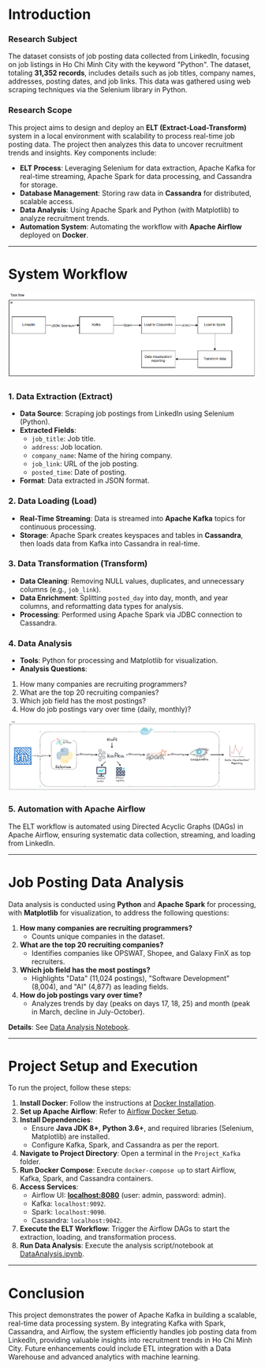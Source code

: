 # Introduction

### Research Subject  
The dataset consists of job posting data collected from LinkedIn, focusing on job listings in Ho Chi Minh City with the keyword "Python". The dataset, totaling **31,352 records**, includes details such as job titles, company names, addresses, posting dates, and job links. This data was gathered using web scraping techniques via the Selenium library in Python.

### Research Scope  
This project aims to design and deploy an **ELT (Extract-Load-Transform)** system in a local environment with scalability to process real-time job posting data. The project then analyzes this data to uncover recruitment trends and insights. Key components include:  

- **ELT Process**: Leveraging Selenium for data extraction, Apache Kafka for real-time streaming, Apache Spark for data processing, and Cassandra for storage.  
- **Database Management**: Storing raw data in **Cassandra** for distributed, scalable access.  
- **Data Analysis**: Using Apache Spark and Python (with Matplotlib) to analyze recruitment trends.  
- **Automation System**: Automating the workflow with **Apache Airflow** deployed on **Docker**.  

---

# System Workflow
<img src="img/Task_flow.png" alt="Task Flow">

### 1. Data Extraction (Extract)  
- **Data Source**: Scraping job postings from LinkedIn using Selenium (Python).  
- **Extracted Fields**:  
  - `job_title`: Job title.  
  - `address`: Job location.  
  - `company_name`: Name of the hiring company.  
  - `job_link`: URL of the job posting.  
  - `posted_time`: Date of posting.  
- **Format**: Data extracted in JSON format.

### 2. Data Loading (Load)  
- **Real-Time Streaming**: Data is streamed into **Apache Kafka** topics for continuous processing.  
- **Storage**: Apache Spark creates keyspaces and tables in **Cassandra**, then loads data from Kafka into Cassandra in real-time.  

### 3. Data Transformation (Transform)  
- **Data Cleaning**: Removing NULL values, duplicates, and unnecessary columns (e.g., `job_link`).  
- **Data Enrichment**: Splitting `posted_day` into day, month, and year columns, and reformatting data types for analysis.  
- **Processing**: Performed using Apache Spark via JDBC connection to Cassandra.

### 4. Data Analysis  
- **Tools**: Python for processing and Matplotlib for visualization.  
- **Analysis Questions**:
1. How many companies are recruiting programmers?  
2. What are the top 20 recruiting companies?  
3. Which job field has the most postings?  
4. How do job postings vary over time (daily, monthly)?  
<img src="img/Tools.png" alt="ELT Tools">

### 5. Automation with Apache Airflow  
The ELT workflow is automated using Directed Acyclic Graphs (DAGs) in Apache Airflow, ensuring systematic data collection, streaming, and loading from LinkedIn.  

---

# Job Posting Data Analysis  
Data analysis is conducted using **Python** and **Apache Spark** for processing, with **Matplotlib** for visualization, to address the following questions:  

1. **How many companies are recruiting programmers?**  
   - Counts unique companies in the dataset.  
2. **What are the top 20 recruiting companies?**  
   - Identifies companies like OPSWAT, Shopee, and Galaxy FinX as top recruiters.  
3. **Which job field has the most postings?**  
   - Highlights "Data" (11,024 postings), "Software Development" (8,004), and "AI" (4,877) as leading fields.  
4. **How do job postings vary over time?**  
   - Analyzes trends by day (peaks on days 17, 18, 25) and month (peak in March, decline in July-October).  

**Details**: See [Data Analysis Notebook](DA/DA.ipynb).

---

# Project Setup and Execution  

To run the project, follow these steps:  
1. **Install Docker**: Follow the instructions at [Docker Installation](https://docs.docker.com/engine/install/).  
2. **Set up Apache Airflow**: Refer to [Airflow Docker Setup](https://airflow.apache.org/docs/apache-airflow/stable/howto/docker-compose/index.html).  
3. **Install Dependencies**:  
   - Ensure **Java JDK 8+**, **Python 3.6+**, and required libraries (Selenium, Matplotlib) are installed.  
   - Configure Kafka, Spark, and Cassandra as per the report.  
4. **Navigate to Project Directory**: Open a terminal in the `Project_Kafka` folder.  
5. **Run Docker Compose**: Execute `docker-compose up` to start Airflow, Kafka, Spark, and Cassandra containers.  
6. **Access Services**:  
   - Airflow UI: [**localhost:8080**](http://localhost:8080) (user: admin, password: admin).  
   - Kafka: `localhost:9092`.  
   - Spark: `localhost:9090`.  
   - Cassandra: `localhost:9042`.  
7. **Execute the ELT Workflow**: Trigger the Airflow DAGs to start the extraction, loading, and transformation process.  
8. **Run Data Analysis**: Execute the analysis script/notebook at [DataAnalysis.ipynb](DA/DA.ipynb).

---

# Conclusion  
This project demonstrates the power of Apache Kafka in building a scalable, real-time data processing system. By integrating Kafka with Spark, Cassandra, and Airflow, the system efficiently handles job posting data from LinkedIn, providing valuable insights into recruitment trends in Ho Chi Minh City. Future enhancements could include ETL integration with a Data Warehouse and advanced analytics with machine learning.
